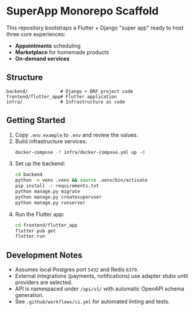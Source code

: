 # SuperApp Monorepo Scaffold

This repository bootstraps a Flutter + Django "super app" ready to host three core experiences:

- **Appointments** scheduling
- **Marketplace** for homemade products
- **On-demand services**

## Structure

```
backend/            # Django + DRF project code
frontend/flutter_app# Flutter application
infra/              # Infrastructure as code
```

## Getting Started

1. Copy `.env.example` to `.env` and review the values.
2. Build infrastructure services:
   ```bash
   docker-compose -f infra/docker-compose.yml up -d
   ```
3. Set up the backend:
   ```bash
   cd backend
   python -m venv .venv && source .venv/bin/activate
   pip install -r requirements.txt
   python manage.py migrate
   python manage.py createsuperuser
   python manage.py runserver
   ```
4. Run the Flutter app:
   ```bash
   cd frontend/flutter_app
   flutter pub get
   flutter run
   ```

## Development Notes

- Assumes local Postgres port `5432` and Redis `6379`.
- External integrations (payments, notifications) use adapter stubs until providers are selected.
- API is namespaced under `/api/v1/` with automatic OpenAPI schema generation.
- See `.github/workflows/ci.yml` for automated linting and tests.

